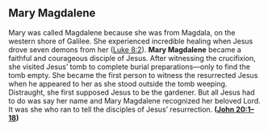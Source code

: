 
## Mary Magdalene

Mary was called Magdalene because she was from Magdala, on the western shore of Galilee. She ex­­perienced incredible healing when Jesus drove seven demons from her ([Luke 8:2](https://www.esv.org/Luke+8%3A2/)). **Mary Magdalene** became a faithful and courageous disciple of Jesus. After witnessing the crucifixion, she visited Jesus’ tomb to complete burial preparations—only to find the tomb empty. She became the first person to witness the resurrected Jesus when he appeared to her as she stood outside the tomb weeping. Distraught, she first supposed Jesus to be the gardener. But all Jesus had to do was say her name and Mary Magdalene recognized her beloved Lord. It was she who ran to tell the disciples of Jesus’ resurrection. **([John 20:1–18](https://www.esv.org/John+20%3A1%E2%80%9318/))**

